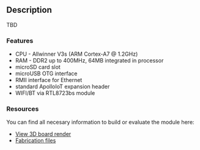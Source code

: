 ## Description
TBD

### Features
 * CPU - Allwinner V3s (ARM Cortex-A7 @ 1.2GHz)
 * RAM - DDR2 up to 400MHz, 64MB integrated in processor
 * microSD card slot
 * microUSB OTG interface
 * RMII interface for Ethernet
 * standard ApolloIoT expansion header
 * WIFI/BT via RTL8723bs module
### Resources
You can find all necesary information to build or evaluate the module here:
   - [View 3D board render](https://a360.co/2GTPupk)
   - [Fabrication files](https://github.com/vd-rd/sbc_alw_v3s/releases)
